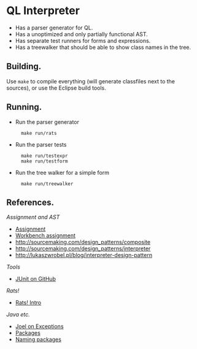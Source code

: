 QL Interpreter
==============

* Has a parser generator for QL.
* Has a unoptimized and only partially functional AST.
* Has separate test runners for forms and expressions.
* Has a treewalker that should be able to show class names in the tree.

Building.
---------

Use `make` to compile everything (will generate classfiles next to the
sources), or use the Eclipse build tools.

Running.
--------

* Run the parser generator

		make run/rats

* Run the parser tests

		make run/testexpr
		make run/testform

* Run the tree walker for a simple form

		make run/treewalker

References.
-----------

*Assignment and AST*

* [Assignment](https://github.com/software-engineering-amsterdam/software-construction/wiki)
* [Workbench assignment](http://www.languageworkbenches.net/images/5/53/Ql.pdf)
* <http://sourcemaking.com/design_patterns/composite>
* <http://sourcemaking.com/design_patterns/interpreter>
* <http://lukaszwrobel.pl/blog/interpreter-design-pattern>

*Tools*

* [JUnit on GitHub](https://github.com/KentBeck/junit/wiki)

*Rats!*

* [Rats! Intro](http://cs.nyu.edu/rgrimm/xtc/rats-intro.html)

*Java etc.*

* [Joel on Exceptions](http://www.joelonsoftware.com/items/2003/10/13.html)
* [Packages](http://www.developer.com/java/other/article.php/10936_604651_1)
* [Naming packages](http://docs.oracle.com/javase/tutorial/java/package/namingpkgs.html)
